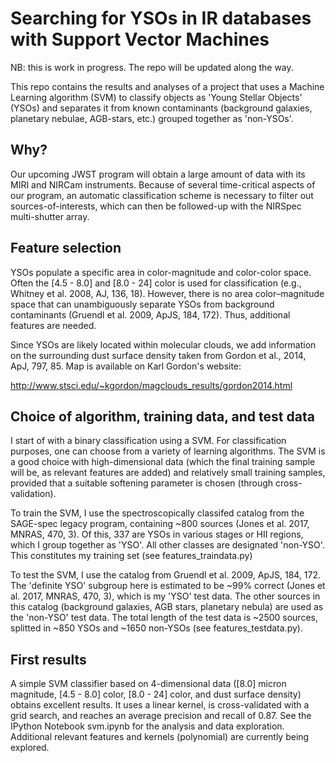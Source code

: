 # Searching for YSOs in IR databases with Support Vector Machines

NB: this is work in progress. The repo will be updated along the way.

This repo contains the results and analyses of a project that uses a Machine Learning algorithm (SVM) to classify objects as 'Young Stellar Objects' (YSOs) and separates it from known contaminants (background galaxies, planetary nebulae, AGB-stars, etc.) grouped together as 'non-YSOs'. 

## Why?
Our upcoming JWST program will obtain a large amount of data with its MIRI and NIRCam instruments. Because of several time-critical aspects of our program, an automatic classification scheme is necessary to filter out sources-of-interests, which can then be followed-up with the NIRSpec multi-shutter array. 

## Feature selection
YSOs populate a specific area in color-magnitude and color-color space. Often the [4.5 - 8.0] and [8.0 - 24] color is used for classification (e.g., Whitney et al. 2008, AJ, 136, 18). However, there is no area color–magnitude space that can unambiguously separate YSOs from background contaminants (Gruendl et al. 2009, ApJS, 184, 172). Thus, additional features are needed.

Since YSOs are likely located within molecular clouds, we add information on the surrounding dust surface density taken from Gordon et al., 2014, ApJ, 797, 85. Map is available on Karl Gordon's website:

http://www.stsci.edu/~kgordon/magclouds_results/gordon2014.html

## Choice of algorithm, training data, and test data
I start of with a binary classification using a SVM. For classification purposes, one can choose from a variety of learning algorithms. The SVM is a good choice with high-dimensional data (which the final training sample will be, as relevant features are added) and relatively small training samples, provided that a suitable softening parameter is chosen (through cross-validation).

To train the SVM, I use the spectroscopically classifed catalog from the SAGE-spec legacy program, containing ~800 sources (Jones et al. 2017, MNRAS, 470, 3). Of this, 337 are YSOs in various stages or HII regions, which I group together as 'YSO'. All other classes are designated 'non-YSO'. This constitutes my training set (see features_traindata.py)

To test the SVM, I use the catalog from Gruendl et al. 2009, ApJS, 184, 172. The 'definite YSO' subgroup here is estimated to be ~99% correct (Jones et al. 2017, MNRAS, 470, 3), which is my 'YSO' test data. The other sources in this catalog (background galaxies, AGB stars, planetary nebula) are used as the 'non-YSO' test data. The total length of the test data is ~2500 sources, splitted in ~850 YSOs and ~1650 non-YSOs (see features_testdata.py).

## First results
A simple SVM classifier based on 4-dimensional data ([8.0] micron magnitude, [4.5 - 8.0] color, [8.0 - 24] color, and dust surface density) obtains excellent results. It uses a linear kernel, is cross-validated with a grid search, and reaches an average precision and recall of 0.87. See the IPython Notebook svm.ipynb for the analysis and data exploration. Additional relevant features and kernels (polynomial) are currently being explored.
